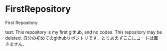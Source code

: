 # FirstRepository
First Repository

test: This repository is my first github, and no codes.
This repository may be deleted.
自分の初めてのgithubリポジトリです．とりあえずここにコードは置きません．
